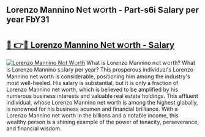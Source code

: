 ## Lorenzo Mannino N𝚎t w𝚘rth - Part-s6i S𝚊lary per year FbY31

# <h2><a href="http://gc1qcd9.nevu.top/?p=Lorenzo+Mannino">🔗 👉🔴 Lorenzo Mannino N𝚎t w𝚘rth - S𝚊lary</a></h2>

[![Lorenzo Mannino N𝚎t W𝚘rth](https://i.imgur.com/Oavwk0R.jpeg)](http://gc1qcd9.nevu.top/?p=Lorenzo+Mannino)
What is Lorenzo Mannino n𝚎t w𝚘rth? What is Lorenzo Mannino s𝚊lary per year?
This prosperous individual's Lorenzo Mannino net worth is considerable, positioning him among the industry's most well-heeled. His salary is substantial, but it is only a fraction of Lorenzo Mannino net worth, which is believed to be amplified by his numerous business interests and valuable real estate holdings. This affluent individual, whose Lorenzo Mannino net worth is among the highest globally, is renowned for his business acumen and financial brilliance. With a Lorenzo Mannino net worth in the billions and a notable income, this wealthy person is a shining example of the power of tenacity, perseverance, and financial wisdom.
